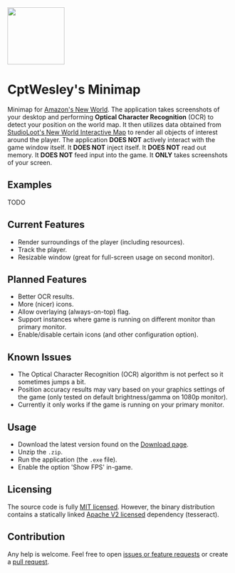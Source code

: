 <img src="https://github.com/CptWesley/NewWorldMinimap/blob/master/src/NewWorldMinimap/Resources/icons/app_128.png?raw=true" width="128" height="128">

# CptWesley's Minimap
Minimap for [Amazon's New World](https://www.newworld.com/).
The application takes screenshots of your desktop and performing **Optical Character Recognition** (OCR) to detect your position on the world map.
It then utilizes data obtained from [StudioLoot's New World Interactive Map](https://www.newworld-map.com/) to render all objects of interest around the player.
The application **DOES NOT** actively interact with the game window itself. It **DOES NOT** inject itself. It **DOES NOT** read out memory. It **DOES NOT** feed input into the game.
It **ONLY** takes screenshots of your screen.

## Examples
TODO

## Current Features
- Render surroundings of the player (including resources).
- Track the player.
- Resizable window (great for full-screen usage on second monitor).

## Planned Features
- Better OCR results.
- More (nicer) icons.
- Allow overlaying (always-on-top) flag.
- Support instances where game is running on different monitor than primary monitor.
- Enable/disable certain icons (and other configuration option).

## Known Issues
- The Optical Character Recognition (OCR) algorithm is not perfect so it sometimes jumps a bit.
- Position accuracy results may vary based on your graphics settings of the game (only tested on default brightness/gamma on 1080p monitor).
- Currently it only works if the game is running on your primary monitor.

## Usage
- Download the latest version found on the [Download page](https://github.com/CptWesley/NewWorldMinimap/releases).
- Unzip the `.zip`.
- Run the application (the `.exe` file).
- Enable the option 'Show FPS' in-game.

## Licensing
The source code is fully [MIT licensed](https://github.com/CptWesley/NewWorldMinimap/blob/master/LICENSE).
However, the binary distribution contains a statically linked [Apache V2 licensed](https://github.com/CptWesley/NewWorldMinimap/blob/master/dependency_licenses/tesseract_LICENSE) dependency (tesseract).

## Contribution
Any help is welcome. Feel free to open [issues or feature requests](https://github.com/CptWesley/NewWorldMinimap/issues) or create a [pull request](https://github.com/CptWesley/NewWorldMinimap/pulls).
